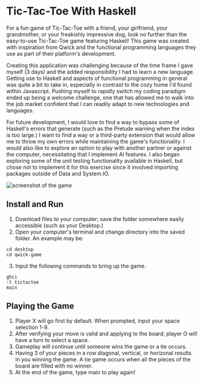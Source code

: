 # Tic-Tac-Toe With Haskell

For a fun game of Tic-Tac-Toe with a friend, your girlfriend, your grandmother, or your freakishly impressive dog, look no further than the easy-to-use Tic-Tac-Toe game featuring Haskell! This game was created with inspiration from Qwick and the functional programming languages they use as part of their platform's development.

Creating this application was challenging because of the time frame I gave myself (3 days) and the added responsibility I had to learn a new language. Getting use to Haskell and aspects of functional programming in general was quite a bit to take in, especially in contrast to the cozy home I'd found within Javascript. Pushing myself to rapidly switch my coding paradigm ended up being a welcome challenge, one that has allowed me to walk into the job market confident that I can readily adapt to new technologies and languages.

For future development, I would love to find a way to bypass some of Haskell's errors that generate (such as the Prelude warning when the index is too large.) I want to find a way or a third-party extension that would allow me to throw my own errors while maintaining the game's functionality. I would also like to explore an option to play with another partner or against the computer, necessitating that I implement AI features. I also began exploring some of the unit testing functionality available in Haskell, but chose not to implement it for this exercise since it involved importing packages outside of Data and System.IO.

![screenshot of the game](https://i.ibb.co/tDmwfMs/Haskell-screenshot.png)

## Install and Run

1. Download files to your computer; save the folder somewhere easily accessible (such as your Desktop.)
2. Open your computer's terminal and change directory into the saved folder. An example may be:
```
cd desktop
cd qwick-game
```
3. Input the following commands to bring up the game.
```
ghci
:l tictactoe
main
```
## Playing the Game

1. Player X will go first by default. When prompted, input your space selection 1-9.
2. After verifying your move is valid and applying to the board, player O will have a turn to select a space.
3. Gameplay will continue until someone wins the game or a tie occurs.
4. Having 3 of your pieces in a row diagonal, vertical, or horizonal results in you winning the game. A tie game occurs when all the pieces of the board are filled with no winner.
5. At the end of the game, type main to play again!
